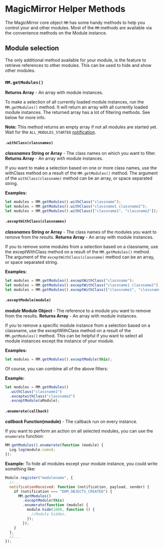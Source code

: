 # MagicMirror Helper Methods

The MagicMirror core object `MM` has some handy methods to help you control your
and other modules. Most of the `MM` methods are available via the convenience
methods on the Module instance.

## Module selection

The only additional method available for your module, is the feature to retrieve
references to other modules. This can be used to hide and show other modules.

### `MM.getModules()`

**Returns Array** - An array with module instances.

To make a selection of all currently loaded module instances, run the
`MM.getModules()` method. It will return an array with all currently loaded
module instances. The returned array has a lot of filtering methods. See below
for more info.

**Note:** This method returns an empty array if not all modules are started yet.
Wait for the `ALL_MODULES_STARTED`
[notification](core-module-file.md#notificationreceived-notification-payload-sender).

#### `.withClass(classnames)`

**_classnames_ String or Array** - The class names on which you want to filter.
**Returns Array** - An array with module instances.

If you want to make a selection based on one or more class names, use the
withClass method on a result of the `MM.getModules()` method. The argument of
the `withClass(classname)` method can be an array, or space separated string.

**Examples:**

```javascript
let modules = MM.getModules().withClass("classname");
let modules = MM.getModules().withClass("classname1 classname2");
let modules = MM.getModules().withClass(["classname1", "classname2"]);
```

#### `.exceptWithClass(classnames)`

**_classnames_ String or Array** - The class names of the modules you want to
remove from the results. **Returns Array** - An array with module instances.

If you to remove some modules from a selection based on a classname, use the
exceptWithClass method on a result of the `MM.getModules()` method. The argument
of the `exceptWithClass(classname)` method can be an array, or space separated
string.

**Examples:**

```javascript
let modules = MM.getModules().exceptWithClass("classname");
let modules = MM.getModules().exceptWithClass("classname1 classname2");
let modules = MM.getModules().exceptWithClass(["classname1", "classname2"]);
```

#### `.exceptModule(module)`

**_module_ Module Object** - The reference to a module you want to remove from
the results. **Returns Array** - An array with module instances.

If you to remove a specific module instance from a selection based on a
classname, use the exceptWithClass method on a result of the `MM.getModules()`
method. This can be helpful if you want to select all module instances except
the instance of your module.

**Examples:**

```javascript
let modules = MM.getModules().exceptModule(this);
```

Of course, you can combine all of the above filters:

**Example:**

```javascript
let modules = MM.getModules()
  .withClass("classname1")
  .exceptwithClass("classname2")
  .exceptModule(aModule);
```

#### `.enumerate(callback)`

**_callback_ Function(module)** - The callback run on every instance.

If you want to perform an action on all selected modules, you can use the
`enumerate` function:

```javascript
MM.getModules().enumerate(function (module) {
  Log.log(module.name);
});
```

**Example:** To hide all modules except your module instance, you could write
something like:

```javascript
Module.register("modulename", {
  //...
  notificationReceived: function (notification, payload, sender) {
    if (notification === "DOM_OBJECTS_CREATED") {
      MM.getModules()
        .exceptModule(this)
        .enumerate(function (module) {
          module.hide(1000, function () {
            //Module hidden.
          });
        });
    }
  },
  //...
});
```
